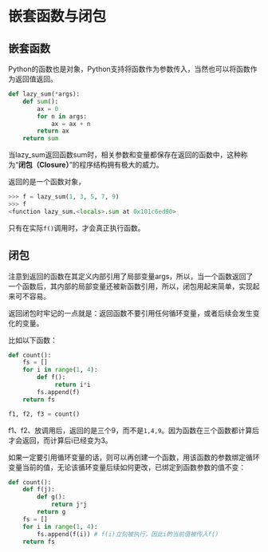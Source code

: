 # 嵌套函数与闭包

## 嵌套函数

Python的函数也是对象，Python支持将函数作为参数传入，当然也可以将函数作为返回值返回。

```python
def lazy_sum(*args):
    def sum():
        ax = 0
        for n in args:
            ax = ax + n
        return ax
    return sum
```
当lazy_sum返回函数sum时，相关参数和变量都保存在返回的函数中，这种称为“**闭包（Closure）**”的程序结构拥有极大的威力。


返回的是一个函数对象，
```python
>>> f = lazy_sum(1, 3, 5, 7, 9)
>>> f
<function lazy_sum.<locals>.sum at 0x101c6ed90>
```
只有在实际`f()`调用时，才会真正执行函数。


## 闭包

注意到返回的函数在其定义内部引用了局部变量args，所以，当一个函数返回了一个函数后，其内部的局部变量还被新函数引用，所以，闭包用起来简单，实现起来可不容易。

返回闭包时牢记的一点就是：返回函数不要引用任何循环变量，或者后续会发生变化的变量。

比如以下函数：
```python
def count():
    fs = []
    for i in range(1, 4):
        def f():
             return i*i
        fs.append(f)
    return fs

f1, f2, f3 = count()
```
f1、f2、放调用后，返回的是三个9，而不是`1,4,9`。因为函数在三个函数都计算后才会返回，而计算后i已经变为3。

如果一定要引用循环变量的话，则可以再创建一个函数，用该函数的参数绑定循环变量当前的值，无论该循环变量后续如何更改，已绑定到函数参数的值不变：
```python
def count():
    def f(j):
        def g():
            return j*j
        return g
    fs = []
    for i in range(1, 4):
        fs.append(f(i)) # f(i)立刻被执行，因此i的当前值被传入f()
    return fs
```
